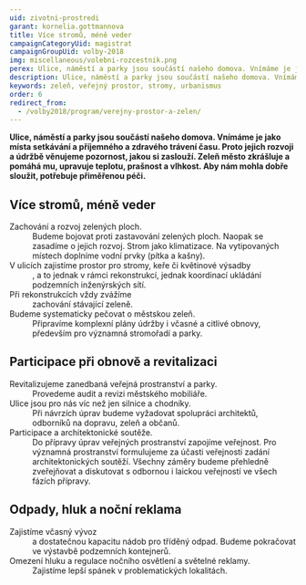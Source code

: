 ```yaml
---
uid: zivotni-prostredi
garant: kornelia.gottmannova
title: Více stromů, méně veder
campaignCategoryUid: magistrat
campaignGroupUid: volby-2018
img: miscellaneous/volebni-rozcestnik.png
perex: Ulice, náměstí a parky jsou součástí našeho domova. Vnímáme je jako místa setkávání a příjemného a zdravého trávení času. Proto jejich rozvoji a údržbě věnuje pozornost, jakou si zaslouží.
description: Ulice, náměstí a parky jsou součástí našeho domova. Vnímáme je jako místa setkávání a příjemného a zdravého trávení času. Proto jejich rozvoji a údržbě věnuje pozornost, jakou si zaslouží.
keywords: zeleň, veřejný prostor, stromy, urbanismus
order: 6
redirect_from:
  - /volby2018/program/verejny-prostor-a-zelen/
---
```


**Ulice, náměstí a parky jsou součástí našeho domova. Vnímáme je jako místa setkávání a příjemného a zdravého trávení času. Proto jejich rozvoji a údržbě věnujeme pozornost, jakou si zaslouží. Zeleň město zkrášluje a pomáhá mu, upravuje teplotu, prašnost a vlhkost. Aby nám mohla dobře sloužit, potřebuje přiměřenou péči.**

## Více stromů, méně veder

<dl class="c-program-key-point-list">
	<dt>Zachování a rozvoj zelených ploch.</dt>
	<dd>Budeme bojovat proti zastavování zelených ploch. Naopak se zasadíme o jejich rozvoj. Strom jako klimatizace. Na vytipovaných místech doplníme vodní prvky (pítka a kašny).</dd>
	<dt>V ulicích zajistíme prostor pro stromy, keře či květinové výsadby</dt>
	<dd>, a to jednak v rámci rekonstrukcí, jednak koordinací ukládání podzemních inženýrských sítí.</dd>
	<dt>Při rekonstrukcích vždy zvážíme</dt>
	<dd>zachování stávající zeleně.</dd>
	<dt>Budeme systematicky pečovat o městskou zeleň.</dt>
	<dd>Připravíme komplexní plány údržby i včasné a citlivé obnovy, především pro významná stromořadí a parky.</dd>
</dl>

## Participace při obnově a revitalizaci

<dl class="c-program-key-point-list">
	<dt>Revitalizujeme zanedbaná veřejná prostranství a parky.</dt>
	<dd>Provedeme audit a revizi městského mobiliáře.</dd>
    <dt>Ulice jsou pro nás víc než jen silnice a chodníky.</dt>
	<dd>Při návrzích úprav budeme vyžadovat spolupráci architektů, odborníků na dopravu, zeleň a občanů.</dd>
    <dt>Participace a architektonické soutěže.</dt>
    <dd>Do přípravy úprav veřejných prostranství zapojíme veřejnost. Pro významná prostranství formulujeme za účasti veřejnosti zadání architektonických soutěží. Všechny záměry budeme přehledně zveřejňovat a diskutovat s odbornou i laickou veřejností ve všech fázích přípravy.</dd>
</dl>

## Odpady, hluk a noční reklama

<dl class="c-program-key-point-list">
    <dt>Zajistíme včasný vývoz</dt>
    <dd>a dostatečnou kapacitu nádob pro tříděný odpad. Budeme pokračovat ve výstavbě podzemních kontejnerů.</dd>
    <dt>Omezení hluku a regulace nočního osvětlení a světelné reklamy.</dt>
    <dd>Zajistíme lepší spánek v problematických lokalitách.</dd>
</dl>